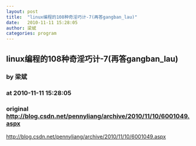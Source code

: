 ```yaml
---
layout: post
title:  "linux编程的108种奇淫巧计-7(再答gangban_lau)"
date:   2010-11-11 15:28:05
author: 梁斌
categories: program
---
```


## linux编程的108种奇淫巧计-7(再答gangban_lau)
### by 梁斌
### at 2010-11-11 15:28:05
### original <http://blog.csdn.net/pennyliang/archive/2010/11/10/6001049.aspx>

http://blog.csdn.net/pennyliang/archive/2010/11/10/6001049.aspx